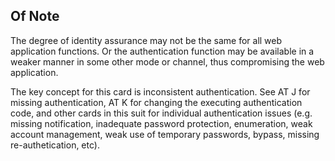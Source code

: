 ## Of Note

The degree of identity assurance may not be the same for all web application functions. Or the authentication function may be available in a weaker manner in some other mode or channel, thus compromising the web application.

The key concept for this card is inconsistent authentication. See AT J for missing authentication, AT K for changing the executing authentication code, and other cards in this suit for individual authentication issues (e.g. missing notification, inadequate password protection, enumeration, weak account management, weak use of temporary passwords, bypass, missing re-authetication, etc).
